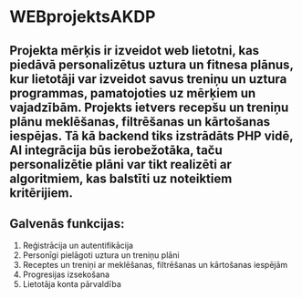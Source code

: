 # WEBprojektsAKDP

## Projekta mērķis ir izveidot web lietotni, kas piedāvā personalizētus uztura un fitnesa plānus, kur lietotāji var izveidot savus treniņu un uztura programmas, pamatojoties uz mērķiem un vajadzībām. Projekts ietvers recepšu un treniņu plānu meklēšanas, filtrēšanas un kārtošanas iespējas. Tā kā backend tiks izstrādāts PHP vidē, AI integrācija būs ierobežotāka, taču personalizētie plāni var tikt realizēti ar algoritmiem, kas balstīti uz noteiktiem kritērijiem.

## Galvenās funkcijas:
1. Reģistrācija un autentifikācija
2. Personīgi pielāgoti uztura un treniņu plāni
3. Receptes un treniņi ar meklēšanas, filtrēšanas un kārtošanas iespējām
4. Progresijas izsekošana
5. Lietotāja konta pārvaldība
